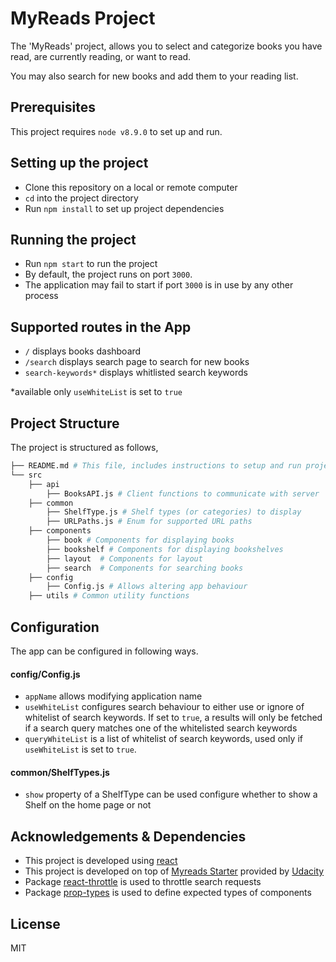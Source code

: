 # MyReads Project

The 'MyReads' project, allows you to select and 
categorize books you have read, are currently reading, 
or want to read.

You may also search for new books and add them to 
your reading list. 

## Prerequisites

This project requires `node v8.9.0` to set up and run.

## Setting up the project

- Clone this repository on a local or remote computer
- `cd` into the project directory 
- Run `npm install` to set up project dependencies 

## Running the project

- Run `npm start` to run the project
- By default, the project runs on port `3000`. 
- The application may fail to start if port `3000` 
is in use by any other process


## Supported routes in the App

- `/` displays books dashboard
- `/search` displays search page to search for new books
- `search-keywords*` displays whitlisted search keywords

*available only `useWhiteList` is set to `true`


## Project Structure

The project is structured as follows,
 
```bash
├── README.md # This file, includes instructions to setup and run project
└── src
    ├── api 
        ├── BooksAPI.js # Client functions to communicate with server
    ├── common
        ├── ShelfType.js # Shelf types (or categories) to display
        ├── URLPaths.js # Enum for supported URL paths
    ├── components 
        ├── book # Components for displaying books
        ├── bookshelf # Components for displaying bookshelves
        ├── layout  # Components for layout
        ├── search  # Components for searching books
    ├── config 
        ├── Config.js # Allows altering app behaviour
    ├── utils # Common utility functions
``` 

## Configuration

The app can be configured in following ways.

#### config/Config.js

- `appName` allows modifying application name
- `useWhiteList` configures search behaviour 
to either use or ignore of whitelist of search keywords.
If set to `true`, a results will only be fetched if a search query
matches one of the whitelisted search keywords 
- `queryWhiteList` is a list of whitelist of search keywords,
 used only if `useWhiteList` is set to `true`.   

#### common/ShelfTypes.js

- `show` property of a ShelfType can be used configure whether 
to show a Shelf on the home page or not

## Acknowledgements & Dependencies

- This project is developed using [react](https://github.com/facebook/react)
- This project is developed on top of [Myreads Starter](https://github.com/udacity/reactnd-project-myreads-starter) 
provided by [Udacity](https://www.udacity.com/)
- Package [react-throttle](https://github.com/gmcquistin/react-throttle) is used to throttle search requests
- Package [prop-types](https://github.com/facebook/prop-types) is used to define expected types of components

## License

MIT 